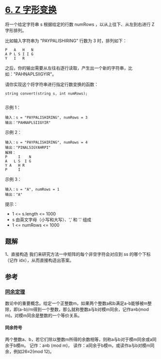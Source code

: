 # [6. Z 字形变换](https://leetcode.cn/problems/zigzag-conversion/)
将一个给定字符串 s 根据给定的行数 numRows ，以从上往下、从左到右进行 Z 字形排列。

比如输入字符串为 "PAYPALISHIRING" 行数为 3 时，排列如下：
```
P   A   H   N
A P L S I I G
Y   I   R
```
之后，你的输出需要从左往右逐行读取，产生出一个新的字符串，比如："PAHNAPLSIIGYIR"。

请你实现这个将字符串进行指定行数变换的函数：
```
string convert(string s, int numRows);
 
```

示例 1：
```
输入：s = "PAYPALISHIRING", numRows = 3
输出："PAHNAPLSIIGYIR"
```

示例 2：
```
输入：s = "PAYPALISHIRING", numRows = 4
输出："PINALSIGYAHRPI"
解释：
P     I    N
A   L S  I G
Y A   H R
P     I
```
示例 3：
```
输入：s = "A", numRows = 1
输出："A"
```

提示：

* 1 <= s.length <= 1000
* s 由英文字母（小写和大写）、',' 和 '.' 组成
* 1 <= numRows <= 1000

## 题解
1、直接构造
我们来研究方法一中矩阵的每个非空字符会对应到 ss 的哪个下标（记作 idx），从而直接构造出答案。

## 参考
### [同余定理](https://baike.baidu.com/item/%E5%90%8C%E4%BD%99%E5%AE%9A%E7%90%86/1212360?fromtitle=%E5%90%8C%E4%BD%99&fromid=1432545)

数论中的重要概念。给定一个正整数m，如果两个整数a和b满足a-b能够被m整除，即(a-b)/m得到一个整数，那么就称整数a与b对模m同余，记作a≡b(mod m)。对模m同余是整数的一个等价关系。

#### 同余符号
两个整数a、b，若它们除以整数m所得的余数相等，则称a与b对于模m同余或a同余于b模m。
记作：a≡b (mod m)，
读作：a同余于b模m，或读作a与b对模m同余，例如26≡2(mod 12)。